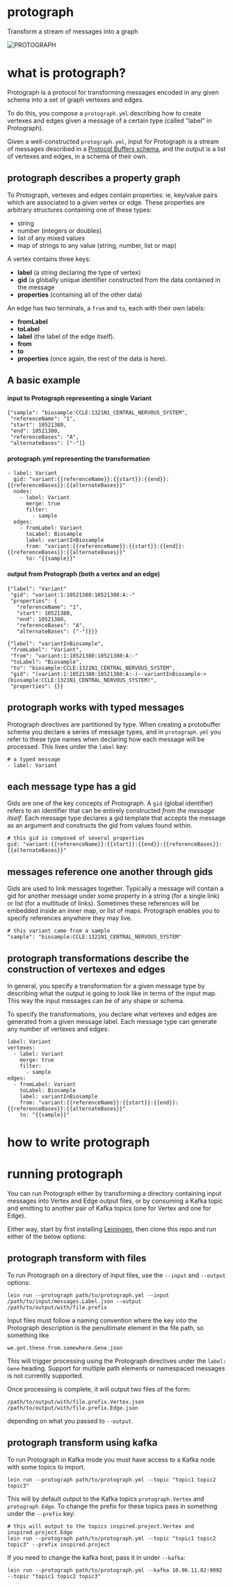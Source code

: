 # protograph

Transform a stream of messages into a graph

![PROTOGRAPH](https://github.com/bmeg/protograph/blob/master/resources/public/connections.jpg)

# what is protograph?

Protograph is a protocol for transforming messages encoded in any given schema into a set of graph vertexes and edges. 

To do this, you compose a `protograph.yml` describing how to create vertexes and edges given a message of a certain type (called "label" in Protograph).

Given a well-constructed `protograph.yml`, input for Protograph is a stream of messages described in a [Protocol Buffers schema](https://developers.google.com/protocol-buffers/), and the output is a list of vertexes and edges, in a schema of their own.

## protograph describes a property graph

To Protograph, vertexes and edges contain properties: ie, key/value pairs which are associated to a given vertex or edge. These properties are arbitrary structures containing one of these types:

* string
* number (integers or doubles)
* list of any mixed values
* map of strings to any value (string, number, list or map)

A vertex contains three keys:

* **label** (a string declaring the type of vertex)
* **gid** (a globally unique identifier constructed from the data contained in the message
* **properties** (containing all of the other data)

An edge has two terminals, a `from` and `to`, each with their own labels:

* **fromLabel**
* **toLabel**
* **label** (the label of the edge itself).
* **from**
* **to**
* **properties** (once again, the rest of the data is here).

## A basic example

#### input to Protograph representing a single Variant

    {"sample": "biosample:CCLE:1321N1_CENTRAL_NERVOUS_SYSTEM",
     "referenceName": "1",
     "start": 10521380,
     "end": 10521380,
     "referenceBases": "A",
     "alternateBases": ["-"]}

#### protograph.yml representing the transformation

    - label: Variant
      gid: "variant:{{referenceName}}:{{start}}:{{end}}:{{referenceBases}}:{{alternateBases}}"
      nodes:
        - label: Variant
          merge: true
          filter:
            - sample
      edges:
        - fromLabel: Variant
          toLabel: Biosample
          label: variantInBiosample
          from: "variant:{{referenceName}}:{{start}}:{{end}}:{{referenceBases}}:{{alternateBases}}"
          to: "{{sample}}"

#### output from Protograph (both a vertex and an edge)

    {"label": "Variant"
     "gid": "variant:1:10521380:10521380:A:-"
     "properties": {
       "referenceName": "1",
       "start": 10521380,
       "end": 10521380,
       "referenceBases": "A",
       "alternateBases": ["-"]}}}

    {"label": "variantInBiosample",
     "fromLabel": "Variant",
     "from": "variant:1:10521380:10521380:A:-"
     "toLabel": "Biosample",
     "to": "biosample:CCLE:1321N1_CENTRAL_NERVOUS_SYSTEM",
     "gid": "(variant:1:10521380:10521380:A:-)--variantInBiosample->(biosample:CCLE:1321N1_CENTRAL_NERVOUS_SYSTEM)",
     "properties": {}}

## protograph works with typed messages

Protograph directives are partitioned by type. When creating a protobuffer schema you declare a series of message types, and in `protograph.yml` you refer to these type names when declaring how each message will be processed. This lives under the `label` key:

    # a typed message
    - label: Variant

## each message type has a gid

Gids are one of the key concepts of Protograph. A `gid` (global identifier) refers to an identifier that can be entirely constructed *from the message itself*. Each message type declares a gid template that accepts the message as an argument and constructs the gid from values found within.

    # this gid is composed of several properties
    gid: "variant:{{referenceName}}:{{start}}:{{end}}:{{referenceBases}}:{{alternateBases}}"

## messages reference one another through gids

Gids are used to link messages together. Typically a message will contain a gid for another message under some property in a string (for a single link) or list (for a multitude of links). Sometimes these references will be embedded inside an inner map, or list of maps. Protograph enables you to specify references anywhere they may live.

    # this variant came from a sample
    "sample": "biosample:CCLE:1321N1_CENTRAL_NERVOUS_SYSTEM"

## protograph transformations describe the construction of vertexes and edges

In general, you specify a transformation for a given message type by describing what the output is going to look like in terms of the input map. This way the input messages can be of any shape or schema.

To specify the transformations, you declare what vertexes and edges are generated from a given message label. Each message type can generate any number of vertexes and edges:

    label: Variant
    vertexes:
      - label: Variant
        merge: true
        filter:
          - sample
    edges:
      - fromLabel: Variant
        toLabel: Biosample
        label: variantInBiosample
        from: "variant:{{referenceName}}:{{start}}:{{end}}:{{referenceBases}}:{{alternateBases}}"
        to: "{{sample}}"
  
# how to write protograph



# running protograph

You can run Protograph either by transforming a directory containing input messages into Vertex and Edge output files, or by consuming a Kafka topic and emitting to another pair of Kafka topics (one for Vertex and one for Edge).

Either way, start by first installing [Leiningen](https://leiningen.org/), then clone this repo and run either of the below options:

## protograph transform with files

To run Protograph on a directory of input files, use the `--input` and `--output` options:

    lein run --protograph path/to/protograph.yml --input /path/to/input/messages.Label.json --output /path/to/output/with/file.prefix

Input files must follow a naming convention where the key into the Protograph description is the penultimate element in the file path, so something like

    we.got.these.from.somewhere.Gene.json

This will trigger processing using the Protograph directives under the `label: Gene` heading. Support for multiple path elements or namespaced messages is not currently supported.

Once processing is complete, it will output two files of the form:

    /path/to/output/with/file.prefix.Vertex.json
    /path/to/output/with/file.prefix.Edge.json

depending on what you passed to `--output`.

## protograph transform using kafka

To run Protograph in Kafka mode you must have access to a Kafka node with some topics to import. 

    lein run --protograph path/to/protograph.yml --topic "topic1 topic2 topic3"

This will by default output to the Kafka topics `protograph.Vertex` and `protograph.Edge`. To change the prefix for these topics pass in something under the `--prefix` key:

    # this will output to the topics inspired.project.Vertex and inspired.project.Edge
    lein run --protograph path/to/protograph.yml --topic "topic1 topic2 topic3" --prefix inspired.project

If you need to change the kafka host, pass it in under `--kafka`:

    lein run --protograph path/to/protograph.yml --kafka 10.96.11.82:9092 --topic "topic1 topic2 topic3"